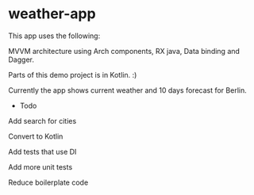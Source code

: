 # weather-app
This app uses the following: 

MVVM architecture using Arch components, RX java, Data binding and Dagger. 

Parts of this demo project is in Kotlin. :) 

Currently the app shows current weather and 10 days forecast for Berlin. 

- Todo 

Add search for cities 

Convert to Kotlin 

Add tests that use DI

Add more unit tests

Reduce boilerplate code
